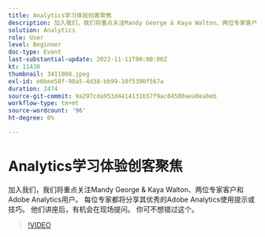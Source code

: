 ```yaml
---
title: Analytics学习体验创客聚焦
description: 加入我们，我们将重点关注Mandy George & Kaya Walton、两位专家客户和Adobe Analytics用户。 每位专家都将分享其优秀的Adobe Analytics使用提示或技巧。 他们讲座后，有机会在现场提问。 你可不想错过这个。
solution: Analytics
role: User
level: Beginner
doc-type: Event
last-substantial-update: 2022-11-11T00:00:00Z
kt: 11438
thumbnail: 3411008.jpeg
exl-id: e6bee58f-90a5-4d38-bb99-10f5390f567a
duration: 2474
source-git-commit: 9a297cda953d4414131657f9ac84580aea0eabeb
workflow-type: tm+mt
source-wordcount: '96'
ht-degree: 0%

---
```


# Analytics学习体验创客聚焦

加入我们，我们将重点关注Mandy George &amp; Kaya Walton、两位专家客户和Adobe Analytics用户。 每位专家都将分享其优秀的Adobe Analytics使用提示或技巧。 他们讲座后，有机会在现场提问。 你可不想错过这个。

>[!VIDEO](https://video.tv.adobe.com/v/3411008/?quality=12&learn=on)
